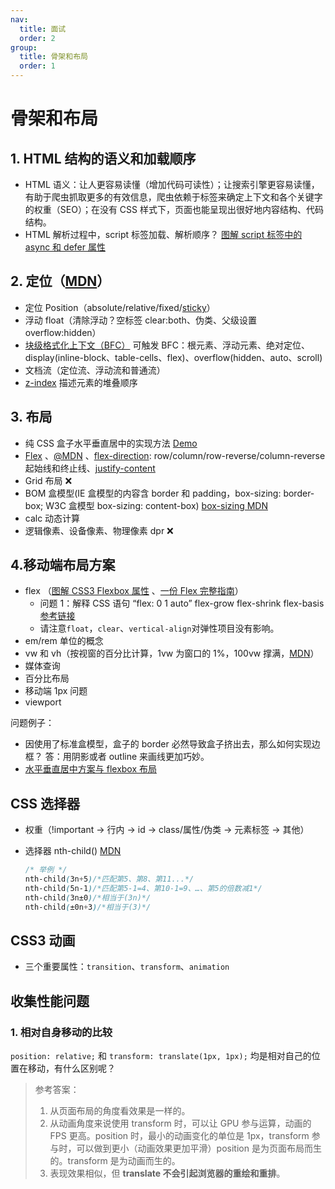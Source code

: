 ```yaml
---
nav:
  title: 面试
  order: 2
group:
  title: 骨架和布局
  order: 1
---
```


# 骨架和布局

## 1. HTML 结构的语义和加载顺序

- HTML 语义：让人更容易读懂（增加代码可读性）；让搜索引擎更容易读懂，有助于爬虫抓取更多的有效信息，爬虫依赖于标签来确定上下文和各个关键字的权重（SEO）；在没有 CSS 样式下，页面也能呈现出很好地内容结构、代码结构。
- HTML 解析过程中，script 标签加载、解析顺序？ [图解 script 标签中的 async 和 defer 属性](https://juejin.cn/post/6894629999215640583)

## 2. 定位（[MDN](https://developer.mozilla.org/zh-CN/docs/Learn/CSS/CSS_layout/Positioning)）

- 定位 Position（absolute/relative/fixed/[sticky](https://developer.mozilla.org/zh-CN/docs/Learn/CSS/CSS_layout/Positioning#position_sticky)）
- 浮动 float（清除浮动？空标签 clear:both、伪类、父级设置 overflow:hidden）
- [块级格式化上下文（BFC）](https://zhuanlan.zhihu.com/p/25321647) 可触发 BFC：根元素、浮动元素、绝对定位、display(inline-block、table-cells、flex)、overflow(hidden、auto、scroll)
- 文档流（定位流、浮动流和普通流）
- [z-index](https://developer.mozilla.org/zh-CN/docs/Learn/CSS/CSS_layout/Positioning#介绍_z-index) 描述元素的堆叠顺序

## 3. 布局

- 纯 CSS 盒子水平垂直居中的实现方法 [Demo](https://interview.jandou.com/demo/box-center.html)
- [Flex](https://zhuanlan.zhihu.com/p/25303493) 、[@MDN](https://developer.mozilla.org/zh-CN/docs/Web/CSS/CSS_Flexible_Box_Layout/Basic_Concepts_of_Flexbox) 、[flex-direction](https://css-tricks.com/wp-content/uploads/2018/10/flex-direction.svg): row/column/row-reverse/column-reverse 起始线和终止线、[justify-content](https://css-tricks.com/wp-content/uploads/2018/10/justify-content.svg)
- Grid 布局 ❌
- BOM 盒模型(IE 盒模型的内容含 border 和 padding，box-sizing: border-box; W3C 盒模型 box-sizing: content-box) [box-sizing MDN](https://developer.mozilla.org/zh-CN/docs/Web/CSS/box-sizing)
- calc 动态计算
- 逻辑像素、设备像素、物理像素 dpr ❌

## 4.移动端布局方案

- flex （[图解 CSS3 Flexbox 属性](https://www.w3cplus.com/css3/a-visual-guide-to-css3-flexbox-properties.html) 、[一份 Flex 完整指南](https://css-tricks.com/snippets/css/a-guide-to-flexbox/)）
  - 问题 1：解释 CSS 语句 “flex: 0 1 auto” flex-grow flex-shrink flex-basis [参考链接](https://github.com/Advanced-Frontend/Daily-Interview-Question/issues/380)
  - 请注意`float`，`clear`、`vertical-align`对弹性项目没有影响。
- em/rem 单位的概念
- vw 和 vh（按视窗的百分比计算，1vw 为窗口的 1%，100vw 撑满，[MDN](https://developer.mozilla.org/zh-CN/docs/Learn/CSS/Building_blocks/Values_and_units)）
- 媒体查询
- 百分比布局
- 移动端 1px 问题
- viewport

问题例子：

- 因使用了标准盒模型，盒子的 border 必然导致盒子挤出去，那么如何实现边框？
  答：用阴影或者 outline 来画线更加巧妙。
- [水平垂直居中方案与 flexbox 布局](https://www.cnblogs.com/coco1s/p/4444383.html)

## CSS 选择器

- 权重（!important → 行内 → id → class/属性/伪类 → 元素标签 → 其他）

- 选择器 nth-child() [MDN](https://developer.mozilla.org/zh-CN/docs/Web/CSS/:nth-child)

  ```css
  /* 举例 */
  nth-child(3n+5)/*匹配第5、第8、第11...*/
  nth-child(5n-1)/*匹配第5-1=4、第10-1=9、…、第5的倍数减1*/
  nth-child(3n±0)/*相当于(3n)*/
  nth-child(±0n+3)/*相当于(3)*/
  ```

## CSS3 动画

- 三个重要属性：`transition`、`transform`、`animation`

## 收集性能问题

### 1. 相对自身移动的比较

`position: relative;` 和 `transform: translate(1px, 1px);` 均是相对自己的位置在移动，有什么区别呢？

> 参考答案：
>
> 1. 从页面布局的角度看效果是一样的。
> 2. 从动画角度来说使用 transform 时，可以让 GPU 参与运算，动画的 FPS 更高。position 时，最小的动画变化的单位是 1px，transform 参与时，可以做到更小（动画效果更加平滑）position 是为页面布局而生的。transform 是为动画而生的。
> 3. 表现效果相似，但 **translate 不会引起浏览器的重绘和重排**。
